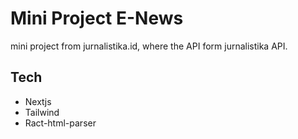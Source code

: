# Mini Project E-News

mini project from jurnalistika.id, where the API form jurnalistika API.

## Tech

- Nextjs
- Tailwind
- Ract-html-parser
